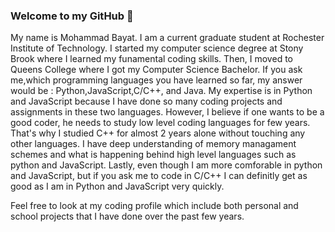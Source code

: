 ### Welcome to my GitHub 👋
My name is Mohammad Bayat. I am a current graduate student at Rochester Institute of Technology. I started my computer science degree at Stony Brook where I learned my funamental coding skills. Then, I moved to Queens College where I got my Computer Science Bachelor. If you ask me,which programming languages you have learned so far, my answer would be : Python,JavaScript,C/C++, and Java. My expertise is in Python and JavaScript because I have done so many coding projects and assignments in these two languages. However, I believe if one wants to be a good coder, he needs to study low level coding languages for few years. That's why I studied C++ for almost 2 years alone without touching any other languages. I have deep understanding of memory managament schemes and what is happening behind high level languages such as python and JavaScript. Lastly, even though I am more comforable in python and JavaScript, but if you ask me to code in C/C++ I can definitly get as good as I am in Python and JavaScript very quickly.

Feel free to look at my coding profile which include both personal and school projects that I have done over the past few years.

<!--
**mpaydar/mpaydar** is a ✨ _special_ ✨ repository because its `README.md` (this file) appears on your GitHub profile.

Here are some ideas to get you started:
Feel free to reach out @ mbny30@gmail.com
-->









